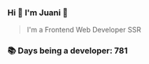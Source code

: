 ### Hi 👋 I&#39;m Juani 🦁

> I&#39;m a Frontend Web Developer SSR

### 📚 Days being a developer: 781
